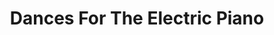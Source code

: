 ---
ee_id_show: '4223'
title: Dances For The Electric Piano
url: dances-for-the-electric-piano
live_url:
year: '2014'
venue: Institute of Contemporary Arts
state_country: London
type:
dates:
wwwnews:
wwweblast:
pitch: London debut (as part of the slow and rambling world tour) of my piano suite
  / club bangerz Dances For The Electric Piano. Wz loud.
ps:
credits:
download:
layout: shows
---